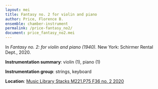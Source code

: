 ```yaml
---
layout: mei
title: Fantasy no. 2 for violin and piano
author: Price, Florence B.
ensemble: chamber-instrument
permalink: /price-fantasy_no2/
document: price_fantasy_no2.mei
---
```


In *Fantasy no. 2: for violin and piano (1940).* New York: Schirmer Rental Dept., 2020.

**Instrumentation summary**: violin (1), piano (1)

**Instrumentation group**: strings, keyboard 

**Location**: <a href="https://tufts.primo.exlibrisgroup.com/permalink/01TUN_INST/1kc9gia/alma991018331656403851" target="_blank">Music Library Stacks M221.P75 F36 no. 2 2020</a>

